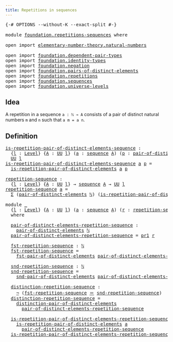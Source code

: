 ```yaml
---
title: Repetitions in sequences
---
```


<pre class="Agda"><a id="50" class="Symbol">{-#</a> <a id="54" class="Keyword">OPTIONS</a> <a id="62" class="Pragma">--without-K</a> <a id="74" class="Pragma">--exact-split</a> <a id="88" class="Symbol">#-}</a>

<a id="93" class="Keyword">module</a> <a id="100" href="foundation.repetitions-sequences.html" class="Module">foundation.repetitions-sequences</a> <a id="133" class="Keyword">where</a>

<a id="140" class="Keyword">open</a> <a id="145" class="Keyword">import</a> <a id="152" href="elementary-number-theory.natural-numbers.html" class="Module">elementary-number-theory.natural-numbers</a>

<a id="194" class="Keyword">open</a> <a id="199" class="Keyword">import</a> <a id="206" href="foundation.dependent-pair-types.html" class="Module">foundation.dependent-pair-types</a>
<a id="238" class="Keyword">open</a> <a id="243" class="Keyword">import</a> <a id="250" href="foundation.identity-types.html" class="Module">foundation.identity-types</a>
<a id="276" class="Keyword">open</a> <a id="281" class="Keyword">import</a> <a id="288" href="foundation.negation.html" class="Module">foundation.negation</a>
<a id="308" class="Keyword">open</a> <a id="313" class="Keyword">import</a> <a id="320" href="foundation.pairs-of-distinct-elements.html" class="Module">foundation.pairs-of-distinct-elements</a>
<a id="358" class="Keyword">open</a> <a id="363" class="Keyword">import</a> <a id="370" href="foundation.repetitions.html" class="Module">foundation.repetitions</a>
<a id="393" class="Keyword">open</a> <a id="398" class="Keyword">import</a> <a id="405" href="foundation.sequences.html" class="Module">foundation.sequences</a>
<a id="426" class="Keyword">open</a> <a id="431" class="Keyword">import</a> <a id="438" href="foundation.universe-levels.html" class="Module">foundation.universe-levels</a>
</pre>
## Idea

A repetition in a sequence `a : ℕ → A` consists of a pair of distinct natural numbers `m` and `n` such that `a m = a n`.

## Definition

<pre class="Agda"><a id="is-repetition-pair-of-distinct-elements-sequence"></a><a id="624" href="foundation.repetitions-sequences.html#624" class="Function">is-repetition-pair-of-distinct-elements-sequence</a> <a id="673" class="Symbol">:</a>
  <a id="677" class="Symbol">{</a><a id="678" href="foundation.repetitions-sequences.html#678" class="Bound">l</a> <a id="680" class="Symbol">:</a> <a id="682" href="Agda.Primitive.html#597" class="Postulate">Level</a><a id="687" class="Symbol">}</a> <a id="689" class="Symbol">{</a><a id="690" href="foundation.repetitions-sequences.html#690" class="Bound">A</a> <a id="692" class="Symbol">:</a> <a id="694" href="foundation-core.universe-levels.html#235" class="Primitive">UU</a> <a id="697" href="foundation.repetitions-sequences.html#678" class="Bound">l</a><a id="698" class="Symbol">}</a> <a id="700" class="Symbol">(</a><a id="701" href="foundation.repetitions-sequences.html#701" class="Bound">a</a> <a id="703" class="Symbol">:</a> <a id="705" href="foundation.sequences.html#369" class="Function">sequence</a> <a id="714" href="foundation.repetitions-sequences.html#690" class="Bound">A</a><a id="715" class="Symbol">)</a> <a id="717" class="Symbol">(</a><a id="718" href="foundation.repetitions-sequences.html#718" class="Bound">p</a> <a id="720" class="Symbol">:</a> <a id="722" href="foundation.pairs-of-distinct-elements.html#1376" class="Function">pair-of-distinct-elements</a> <a id="748" href="elementary-number-theory.natural-numbers.html#1458" class="Datatype">ℕ</a><a id="749" class="Symbol">)</a> <a id="751" class="Symbol">→</a>
  <a id="755" href="foundation-core.universe-levels.html#235" class="Primitive">UU</a> <a id="758" href="foundation.repetitions-sequences.html#678" class="Bound">l</a>
<a id="760" href="foundation.repetitions-sequences.html#624" class="Function">is-repetition-pair-of-distinct-elements-sequence</a> <a id="809" href="foundation.repetitions-sequences.html#809" class="Bound">a</a> <a id="811" href="foundation.repetitions-sequences.html#811" class="Bound">p</a> <a id="813" class="Symbol">=</a>
  <a id="817" href="foundation.repetitions.html#843" class="Function">is-repetition-pair-of-distinct-elements</a> <a id="857" href="foundation.repetitions-sequences.html#809" class="Bound">a</a> <a id="859" href="foundation.repetitions-sequences.html#811" class="Bound">p</a>

<a id="repetition-sequence"></a><a id="862" href="foundation.repetitions-sequences.html#862" class="Function">repetition-sequence</a> <a id="882" class="Symbol">:</a>
  <a id="886" class="Symbol">{</a><a id="887" href="foundation.repetitions-sequences.html#887" class="Bound">l</a> <a id="889" class="Symbol">:</a> <a id="891" href="Agda.Primitive.html#597" class="Postulate">Level</a><a id="896" class="Symbol">}</a> <a id="898" class="Symbol">{</a><a id="899" href="foundation.repetitions-sequences.html#899" class="Bound">A</a> <a id="901" class="Symbol">:</a> <a id="903" href="foundation-core.universe-levels.html#235" class="Primitive">UU</a> <a id="906" href="foundation.repetitions-sequences.html#887" class="Bound">l</a><a id="907" class="Symbol">}</a> <a id="909" class="Symbol">→</a> <a id="911" href="foundation.sequences.html#369" class="Function">sequence</a> <a id="920" href="foundation.repetitions-sequences.html#899" class="Bound">A</a> <a id="922" class="Symbol">→</a> <a id="924" href="foundation-core.universe-levels.html#235" class="Primitive">UU</a> <a id="927" href="foundation.repetitions-sequences.html#887" class="Bound">l</a>
<a id="929" href="foundation.repetitions-sequences.html#862" class="Function">repetition-sequence</a> <a id="949" href="foundation.repetitions-sequences.html#949" class="Bound">a</a> <a id="951" class="Symbol">=</a>
  <a id="955" href="foundation-core.dependent-pair-types.html#515" class="Record">Σ</a> <a id="957" class="Symbol">(</a><a id="958" href="foundation.pairs-of-distinct-elements.html#1376" class="Function">pair-of-distinct-elements</a> <a id="984" href="elementary-number-theory.natural-numbers.html#1458" class="Datatype">ℕ</a><a id="985" class="Symbol">)</a> <a id="987" class="Symbol">(</a><a id="988" href="foundation.repetitions.html#843" class="Function">is-repetition-pair-of-distinct-elements</a> <a id="1028" href="foundation.repetitions-sequences.html#949" class="Bound">a</a><a id="1029" class="Symbol">)</a>

<a id="1032" class="Keyword">module</a> <a id="1039" href="foundation.repetitions-sequences.html#1039" class="Module">_</a>
  <a id="1043" class="Symbol">{</a><a id="1044" href="foundation.repetitions-sequences.html#1044" class="Bound">l</a> <a id="1046" class="Symbol">:</a> <a id="1048" href="Agda.Primitive.html#597" class="Postulate">Level</a><a id="1053" class="Symbol">}</a> <a id="1055" class="Symbol">{</a><a id="1056" href="foundation.repetitions-sequences.html#1056" class="Bound">A</a> <a id="1058" class="Symbol">:</a> <a id="1060" href="foundation-core.universe-levels.html#235" class="Primitive">UU</a> <a id="1063" href="foundation.repetitions-sequences.html#1044" class="Bound">l</a><a id="1064" class="Symbol">}</a> <a id="1066" class="Symbol">(</a><a id="1067" href="foundation.repetitions-sequences.html#1067" class="Bound">a</a> <a id="1069" class="Symbol">:</a> <a id="1071" href="foundation.sequences.html#369" class="Function">sequence</a> <a id="1080" href="foundation.repetitions-sequences.html#1056" class="Bound">A</a><a id="1081" class="Symbol">)</a> <a id="1083" class="Symbol">(</a><a id="1084" href="foundation.repetitions-sequences.html#1084" class="Bound">r</a> <a id="1086" class="Symbol">:</a> <a id="1088" href="foundation.repetitions-sequences.html#862" class="Function">repetition-sequence</a> <a id="1108" href="foundation.repetitions-sequences.html#1067" class="Bound">a</a><a id="1109" class="Symbol">)</a>
  <a id="1113" class="Keyword">where</a>

  <a id="1122" href="foundation.repetitions-sequences.html#1122" class="Function">pair-of-distinct-elements-repetition-sequence</a> <a id="1168" class="Symbol">:</a>
    <a id="1174" href="foundation.pairs-of-distinct-elements.html#1376" class="Function">pair-of-distinct-elements</a> <a id="1200" href="elementary-number-theory.natural-numbers.html#1458" class="Datatype">ℕ</a>
  <a id="1204" href="foundation.repetitions-sequences.html#1122" class="Function">pair-of-distinct-elements-repetition-sequence</a> <a id="1250" class="Symbol">=</a> <a id="1252" href="foundation-core.dependent-pair-types.html#605" class="Field">pr1</a> <a id="1256" href="foundation.repetitions-sequences.html#1084" class="Bound">r</a>

  <a id="1261" href="foundation.repetitions-sequences.html#1261" class="Function">fst-repetition-sequence</a> <a id="1285" class="Symbol">:</a> <a id="1287" href="elementary-number-theory.natural-numbers.html#1458" class="Datatype">ℕ</a>
  <a id="1291" href="foundation.repetitions-sequences.html#1261" class="Function">fst-repetition-sequence</a> <a id="1315" class="Symbol">=</a>
    <a id="1321" href="foundation.pairs-of-distinct-elements.html#1578" class="Function">fst-pair-of-distinct-elements</a> <a id="1351" href="foundation.repetitions-sequences.html#1122" class="Function">pair-of-distinct-elements-repetition-sequence</a>

  <a id="1400" href="foundation.repetitions-sequences.html#1400" class="Function">snd-repetition-sequence</a> <a id="1424" class="Symbol">:</a> <a id="1426" href="elementary-number-theory.natural-numbers.html#1458" class="Datatype">ℕ</a>
  <a id="1430" href="foundation.repetitions-sequences.html#1400" class="Function">snd-repetition-sequence</a> <a id="1454" class="Symbol">=</a>
    <a id="1460" href="foundation.pairs-of-distinct-elements.html#1655" class="Function">snd-pair-of-distinct-elements</a> <a id="1490" href="foundation.repetitions-sequences.html#1122" class="Function">pair-of-distinct-elements-repetition-sequence</a>

  <a id="1539" href="foundation.repetitions-sequences.html#1539" class="Function">distinction-repetition-sequence</a> <a id="1571" class="Symbol">:</a>
    <a id="1577" href="foundation-core.negation.html#465" class="Function">¬</a> <a id="1579" class="Symbol">(</a><a id="1580" href="foundation.repetitions-sequences.html#1261" class="Function">fst-repetition-sequence</a> <a id="1604" href="foundation-core.identity-types.html#1865" class="Function Operator">＝</a> <a id="1606" href="foundation.repetitions-sequences.html#1400" class="Function">snd-repetition-sequence</a><a id="1629" class="Symbol">)</a>
  <a id="1633" href="foundation.repetitions-sequences.html#1539" class="Function">distinction-repetition-sequence</a> <a id="1665" class="Symbol">=</a>
    <a id="1671" href="foundation.pairs-of-distinct-elements.html#1738" class="Function">distinction-pair-of-distinct-elements</a>
      <a id="1715" href="foundation.repetitions-sequences.html#1122" class="Function">pair-of-distinct-elements-repetition-sequence</a>

  <a id="1764" href="foundation.repetitions-sequences.html#1764" class="Function">is-repetition-pair-of-distinct-elements-repetition-sequence</a> <a id="1824" class="Symbol">:</a>
    <a id="1830" href="foundation.repetitions.html#843" class="Function">is-repetition-pair-of-distinct-elements</a> <a id="1870" href="foundation.repetitions-sequences.html#1067" class="Bound">a</a>
      <a id="1878" href="foundation.repetitions-sequences.html#1122" class="Function">pair-of-distinct-elements-repetition-sequence</a>
  <a id="1926" href="foundation.repetitions-sequences.html#1764" class="Function">is-repetition-pair-of-distinct-elements-repetition-sequence</a> <a id="1986" class="Symbol">=</a> <a id="1988" href="foundation-core.dependent-pair-types.html#617" class="Field">pr2</a> <a id="1992" href="foundation.repetitions-sequences.html#1084" class="Bound">r</a>
</pre>